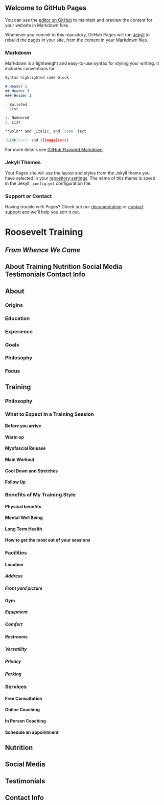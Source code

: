 ## Welcome to GitHub Pages

You can use the [editor on GitHub](https://github.com/RooseveltTraining/RooseveltTraining.github.io/edit/master/index.md) to maintain and preview the content for your website in Markdown files.

Whenever you commit to this repository, GitHub Pages will run [Jekyll](https://jekyllrb.com/) to rebuild the pages in your site, from the content in your Markdown files.

### Markdown

Markdown is a lightweight and easy-to-use syntax for styling your writing. It includes conventions for

```markdown
Syntax highlighted code block

# Header 1
## Header 2
### Header 3

- Bulleted
- List

1. Numbered
2. List

**Bold** and _Italic_ and `Code` text

[Link](url) and ![Image](src)
```

For more details see [GitHub Flavored Markdown](https://guides.github.com/features/mastering-markdown/).

### Jekyll Themes

Your Pages site will use the layout and styles from the Jekyll theme you have selected in your [repository settings](https://github.com/RooseveltTraining/RooseveltTraining.github.io/settings). The name of this theme is saved in the Jekyll `_config.yml` configuration file.

### Support or Contact

Having trouble with Pages? Check out our [documentation](https://help.github.com/categories/github-pages-basics/) or [contact support](https://github.com/contact) and we’ll help you sort it out.

# __Roosevelt Training__

## _From Whence We Came_

## __About Training Nutrition Social Media Testimonials Contact Info__

## About
  
### Origins

### Education

### Experience

### Goals

### Philosophy

### Focus

## Training

### Philosophy

### What to Expect in a Training Session

#### Before you arrive

#### Warm up

#### Myofascial Release

#### Main Workout

#### Cool Down and Stretches

#### Follow Up

### Benefits of My Training Style

#### Physical benefits

#### Mental Well Being

#### Long Term Health
   
#### How to get the most out of your sessions

### Facilities

#### Location

##### Address

##### Front yard picture

#### Gym

##### Equipment

##### Comfort

##### Restrooms

##### Versatility

##### Privacy

##### Parking

### Services

#### Free Consultation

#### Online Coaching

#### In Person Coaching

#### Schedule an appointment

## Nutrition

## Social Media

## Testimonials

## Contact Info

